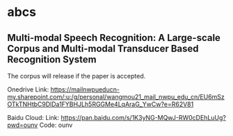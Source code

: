 # abcs

## Multi-modal Speech Recognition: A Large-scale Corpus and Multi-modal Transducer  Based Recognition System

The corpus will release if the paper is accepted.


Onedrive Link: 
https://mailnwpueducn-my.sharepoint.com/:u:/g/personal/wangmou21_mail_nwpu_edu_cn/EU6mSzOTkTNHtbC9DlDa1FYBHJLh5RGGMe4LqAraG_YwCw?e=R62V81

Baidu Cloud: 
Link: https://pan.baidu.com/s/1K3yNG-MQwJ-RW0cDEhLuUg?pwd=ounv 
Code: ounv
